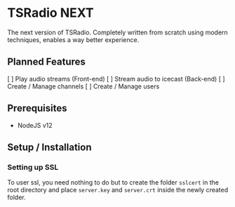 # TSRadio NEXT
The next version of TSRadio. Completely written from scratch using modern techniques, enables a way better experience.

## Planned Features
[ ] Play audio streams (Front-end)
[ ] Stream audio to icecast (Back-end)
[ ] Create / Manage channels
[ ] Create / Manage users

## Prerequisites
* NodeJS v12

## Setup / Installation
### Setting up SSL
To user ssl, you need nothing to do but to create the folder ``sslcert`` in the root directory 
and place ``server.key`` and ``server.crt`` inside the newly created folder.